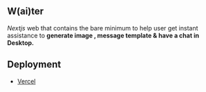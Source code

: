 

## W(ai)ter

<i>Nextjs</i> web that contains the bare minimum to help user get instant assistance to <b>generate image , message template & have a chat in Desktop. </b>


## Deployment

- [Vercel](https://waiter-stefanuswilfrid.vercel.app/) 
